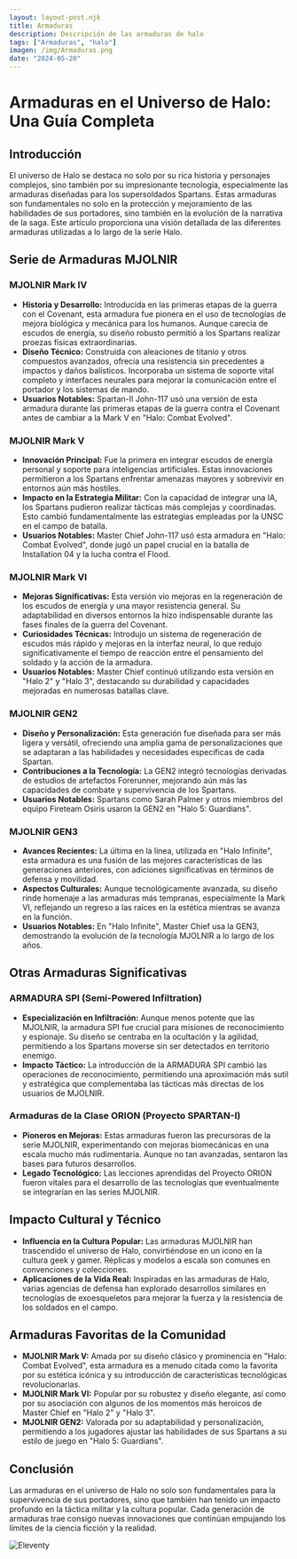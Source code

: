 ```yaml
---
layout: layout-post.njk
title: Armaduras
description: Descripción de las armaduras de halo
tags: ["Armaduras", "halo"]
imagen: /img/Armaduras.png
date: "2024-05-20"
---
```


# Armaduras en el Universo de Halo: Una Guía Completa

## Introducción

El universo de Halo se destaca no solo por su rica historia y personajes complejos, sino también por su impresionante tecnología, especialmente las armaduras diseñadas para los supersoldados Spartans. Estas armaduras son fundamentales no solo en la protección y mejoramiento de las habilidades de sus portadores, sino también en la evolución de la narrativa de la saga. Este artículo proporciona una visión detallada de las diferentes armaduras utilizadas a lo largo de la serie Halo.

## Serie de Armaduras MJOLNIR

### MJOLNIR Mark IV

- **Historia y Desarrollo:** Introducida en las primeras etapas de la guerra con el Covenant, esta armadura fue pionera en el uso de tecnologías de mejora biológica y mecánica para los humanos. Aunque carecía de escudos de energía, su diseño robusto permitió a los Spartans realizar proezas físicas extraordinarias.
- **Diseño Técnico:** Construida con aleaciones de titanio y otros compuestos avanzados, ofrecía una resistencia sin precedentes a impactos y daños balísticos. Incorporaba un sistema de soporte vital completo y interfaces neurales para mejorar la comunicación entre el portador y los sistemas de mando.
- **Usuarios Notables:** Spartan-II John-117 usó una versión de esta armadura durante las primeras etapas de la guerra contra el Covenant antes de cambiar a la Mark V en "Halo: Combat Evolved".

### MJOLNIR Mark V

- **Innovación Principal:** Fue la primera en integrar escudos de energía personal y soporte para inteligencias artificiales. Estas innovaciones permitieron a los Spartans enfrentar amenazas mayores y sobrevivir en entornos aún más hostiles.
- **Impacto en la Estrategia Militar:** Con la capacidad de integrar una IA, los Spartans pudieron realizar tácticas más complejas y coordinadas. Esto cambió fundamentalmente las estrategias empleadas por la UNSC en el campo de batalla.
- **Usuarios Notables:** Master Chief John-117 usó esta armadura en "Halo: Combat Evolved", donde jugó un papel crucial en la batalla de Installation 04 y la lucha contra el Flood.

### MJOLNIR Mark VI

- **Mejoras Significativas:** Esta versión vio mejoras en la regeneración de los escudos de energía y una mayor resistencia general. Su adaptabilidad en diversos entornos la hizo indispensable durante las fases finales de la guerra del Covenant.
- **Curiosidades Técnicas:** Introdujo un sistema de regeneración de escudos más rápido y mejoras en la interfaz neural, lo que redujo significativamente el tiempo de reacción entre el pensamiento del soldado y la acción de la armadura.
- **Usuarios Notables:** Master Chief continuó utilizando esta versión en "Halo 2" y "Halo 3", destacando su durabilidad y capacidades mejoradas en numerosas batallas clave.

### MJOLNIR GEN2

- **Diseño y Personalización:** Esta generación fue diseñada para ser más ligera y versátil, ofreciendo una amplia gama de personalizaciones que se adaptaran a las habilidades y necesidades específicas de cada Spartan.
- **Contribuciones a la Tecnología:** La GEN2 integró tecnologías derivadas de estudios de artefactos Forerunner, mejorando aún más las capacidades de combate y supervivencia de los Spartans.
- **Usuarios Notables:** Spartans como Sarah Palmer y otros miembros del equipo Fireteam Osiris usaron la GEN2 en "Halo 5: Guardians".

### MJOLNIR GEN3

- **Avances Recientes:** La última en la línea, utilizada en "Halo Infinite", esta armadura es una fusión de las mejores características de las generaciones anteriores, con adiciones significativas en términos de defensa y movilidad.
- **Aspectos Culturales:** Aunque tecnológicamente avanzada, su diseño rinde homenaje a las armaduras más tempranas, especialmente la Mark VI, reflejando un regreso a las raíces en la estética mientras se avanza en la función.
- **Usuarios Notables:** En "Halo Infinite", Master Chief usa la GEN3, demostrando la evolución de la tecnología MJOLNIR a lo largo de los años.

## Otras Armaduras Significativas

### ARMADURA SPI (Semi-Powered Infiltration)

- **Especialización en Infiltración:** Aunque menos potente que las MJOLNIR, la armadura SPI fue crucial para misiones de reconocimiento y espionaje. Su diseño se centraba en la ocultación y la agilidad, permitiendo a los Spartans moverse sin ser detectados en territorio enemigo.
- **Impacto Táctico:** La introducción de la ARMADURA SPI cambió las operaciones de reconocimiento, permitiendo una aproximación más sutil y estratégica que complementaba las tácticas más directas de los usuarios de MJOLNIR.

### Armaduras de la Clase ORION (Proyecto SPARTAN-I)

- **Pioneros en Mejoras:** Estas armaduras fueron las precursoras de la serie MJOLNIR, experimentando con mejoras biomecánicas en una escala mucho más rudimentaria. Aunque no tan avanzadas, sentaron las bases para futuros desarrollos.
- **Legado Tecnológico:** Las lecciones aprendidas del Proyecto ORION fueron vitales para el desarrollo de las tecnologías que eventualmente se integrarían en las series MJOLNIR.

## Impacto Cultural y Técnico

- **Influencia en la Cultura Popular:** Las armaduras MJOLNIR han trascendido el universo de Halo, convirtiéndose en un icono en la cultura geek y gamer. Réplicas y modelos a escala son comunes en convenciones y colecciones.
- **Aplicaciones de la Vida Real:** Inspiradas en las armaduras de Halo, varias agencias de defensa han explorado desarrollos similares en tecnologías de exoesqueletos para mejorar la fuerza y la resistencia de los soldados en el campo.

## Armaduras Favoritas de la Comunidad

- **MJOLNIR Mark V:** Amada por su diseño clásico y prominencia en "Halo: Combat Evolved", esta armadura es a menudo citada como la favorita por su estética icónica y su introducción de características tecnológicas revolucionarias.
- **MJOLNIR Mark VI:** Popular por su robustez y diseño elegante, así como por su asociación con algunos de los momentos más heroicos de Master Chief en "Halo 2" y "Halo 3".
- **MJOLNIR GEN2:** Valorada por su adaptabilidad y personalización, permitiendo a los jugadores ajustar las habilidades de sus Spartans a su estilo de juego en "Halo 5: Guardians".

## Conclusión

Las armaduras en el universo de Halo no solo son fundamentales para la supervivencia de sus portadores, sino que también han tenido un impacto profundo en la táctica militar y la cultura popular. Cada generación de armaduras trae consigo nuevas innovaciones que continúan empujando los límites de la ciencia ficción y la realidad.

![Eleventy](/img/eleventy.svg)
